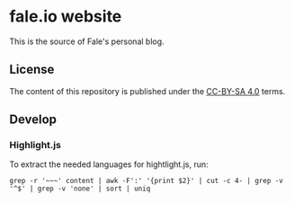 # fale.io website

This is the source of Fale's personal blog.

## License
The content of this repository is published under the [CC-BY-SA 4.0](https://creativecommons.org/licenses/by-sa/4.0/) terms.

## Develop

### Highlight.js
To extract the needed languages for hightlight.js, run:

```
grep -r '~~~' content | awk -F':' '{print $2}' | cut -c 4- | grep -v '^$' | grep -v 'none' | sort | uniq
```
